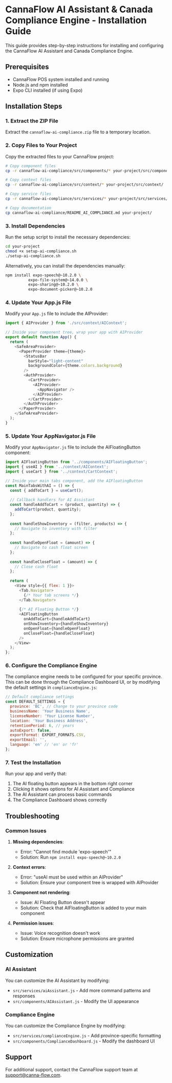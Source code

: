 # CannaFlow AI Assistant & Canada Compliance Engine - Installation Guide

This guide provides step-by-step instructions for installing and configuring the CannaFlow AI Assistant and Canada Compliance Engine.

## Prerequisites

- CannaFlow POS system installed and running
- Node.js and npm installed
- Expo CLI installed (if using Expo)

## Installation Steps

### 1. Extract the ZIP File

Extract the `cannaflow-ai-compliance.zip` file to a temporary location.

### 2. Copy Files to Your Project

Copy the extracted files to your CannaFlow project:

```bash
# Copy component files
cp -r cannaflow-ai-compliance/src/components/* your-project/src/components/

# Copy context files
cp -r cannaflow-ai-compliance/src/context/* your-project/src/context/

# Copy service files
cp -r cannaflow-ai-compliance/src/services/* your-project/src/services/

# Copy documentation
cp cannaflow-ai-compliance/README_AI_COMPLIANCE.md your-project/
```

### 3. Install Dependencies

Run the setup script to install the necessary dependencies:

```bash
cd your-project
chmod +x setup-ai-compliance.sh
./setup-ai-compliance.sh
```

Alternatively, you can install the dependencies manually:

```bash
npm install expo-speech@~10.2.0 \
          expo-file-system@~14.0.0 \
          expo-sharing@~10.2.0 \
          expo-document-picker@~10.2.0
```

### 4. Update Your App.js File

Modify your `App.js` file to include the AIProvider:

```javascript
import { AIProvider } from './src/context/AIContext';

// Inside your component tree, wrap your app with AIProvider
export default function App() {
  return (
    <SafeAreaProvider>
      <PaperProvider theme={theme}>
        <StatusBar
          barStyle="light-content"
          backgroundColor={theme.colors.background}
        />
        <AuthProvider>
          <CartProvider>
            <AIProvider>
              <AppNavigator />
            </AIProvider>
          </CartProvider>
        </AuthProvider>
      </PaperProvider>
    </SafeAreaProvider>
  );
}
```

### 5. Update Your AppNavigator.js File

Modify your `AppNavigator.js` file to include the AIFloatingButton component:

```javascript
import AIFloatingButton from '../components/AIFloatingButton';
import { useAI } from '../context/AIContext';
import { useCart } from '../context/CartContext';

// Inside your main tabs component, add the AIFloatingButton
const MainTabsWithAI = () => {
  const { addToCart } = useCart();
  
  // Callback handlers for AI Assistant
  const handleAddToCart = (product, quantity) => {
    addToCart(product, quantity);
  };
  
  const handleShowInventory = (filter, products) => {
    // Navigate to inventory with filter
  };
  
  const handleOpenFloat = (amount) => {
    // Navigate to cash float screen
  };
  
  const handleCloseFloat = (amount) => {
    // Close cash float
  };
  
  return (
    <View style={{ flex: 1 }}>
      <Tab.Navigator>
        {/* Your tab screens */}
      </Tab.Navigator>
      
      {/* AI Floating Button */}
      <AIFloatingButton 
        onAddToCart={handleAddToCart}
        onShowInventory={handleShowInventory}
        onOpenFloat={handleOpenFloat}
        onCloseFloat={handleCloseFloat}
      />
    </View>
  );
};
```

### 6. Configure the Compliance Engine

The compliance engine needs to be configured for your specific province. This can be done through the Compliance Dashboard UI, or by modifying the default settings in `complianceEngine.js`:

```javascript
// Default compliance settings
const DEFAULT_SETTINGS = {
  province: 'BC', // Change to your province code
  businessName: 'Your Business Name',
  licenseNumber: 'Your License Number',
  location: 'Your Business Address',
  retentionPeriod: 6, // years
  autoExport: false,
  exportFormat: EXPORT_FORMATS.CSV,
  exportEmail: '',
  language: 'en' // 'en' or 'fr'
};
```

### 7. Test the Installation

Run your app and verify that:

1. The AI floating button appears in the bottom right corner
2. Clicking it shows options for AI Assistant and Compliance
3. The AI Assistant can process basic commands
4. The Compliance Dashboard shows correctly

## Troubleshooting

### Common Issues

1. **Missing dependencies**:
   - Error: "Cannot find module 'expo-speech'"
   - Solution: Run `npm install expo-speech@~10.2.0`

2. **Context errors**:
   - Error: "useAI must be used within an AIProvider"
   - Solution: Ensure your component tree is wrapped with AIProvider

3. **Component not rendering**:
   - Issue: AI Floating Button doesn't appear
   - Solution: Check that AIFloatingButton is added to your main component

4. **Permission issues**:
   - Issue: Voice recognition doesn't work
   - Solution: Ensure microphone permissions are granted

## Customization

### AI Assistant

You can customize the AI Assistant by modifying:

- `src/services/aiAssistant.js` - Add more command patterns and responses
- `src/components/AIAssistant.js` - Modify the UI appearance

### Compliance Engine

You can customize the Compliance Engine by modifying:

- `src/services/complianceEngine.js` - Add province-specific formatting
- `src/components/ComplianceDashboard.js` - Modify the dashboard UI

## Support

For additional support, contact the CannaFlow support team at support@canna-flow.com.